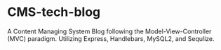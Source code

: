 # CMS-tech-blog
A Content Managing System Blog following the Model-View-Controller (MVC) paradigm. Utilizing Express, Handlebars, MySQL2, and Sequlize.
